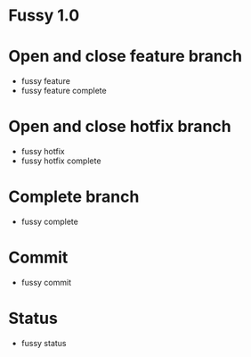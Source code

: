# Fussy 1.0

# Open and close feature branch

 - fussy feature
 - fussy feature complete

# Open and close hotfix branch

 - fussy hotfix
 - fussy hotfix complete

# Complete branch

 - fussy complete

# Commit

 - fussy commit

# Status

 - fussy status
